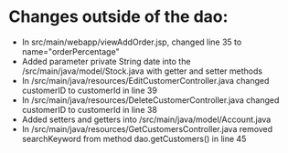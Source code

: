 # Changes outside of the dao:
* In src/main/webapp/viewAddOrder.jsp, changed line 35 to name="orderPercentage"
* Added parameter private String date into the /src/main/java/model/Stock.java with getter and setter methods
* In /src/main/java/resources/EditCustomerController.java changed customerID to customerId in line 39
* In /src/main/java/resources/DeleteCustomerController.java changed customerID to customerId in line 38
* Added setters and getters into /src/main/java/model/Account.java
* In /src/main/java/resources/GetCustomersController.java removed searchKeyword from method dao.getCustomers() in line 45
